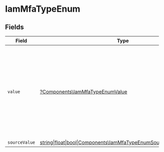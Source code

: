 # IamMfaTypeEnum


## Fields

| Field                                                                                                                                                                                            | Type                                                                                                                                                                                             | Required                                                                                                                                                                                         | Description                                                                                                                                                                                      | Example                                                                                                                                                                                          |
| ------------------------------------------------------------------------------------------------------------------------------------------------------------------------------------------------ | ------------------------------------------------------------------------------------------------------------------------------------------------------------------------------------------------ | ------------------------------------------------------------------------------------------------------------------------------------------------------------------------------------------------ | ------------------------------------------------------------------------------------------------------------------------------------------------------------------------------------------------ | ------------------------------------------------------------------------------------------------------------------------------------------------------------------------------------------------ |
| `value`                                                                                                                                                                                          | [?Components\IamMfaTypeEnumValue](../../Models/Components/IamMfaTypeEnumValue.md)                                                                                                                | :heavy_minus_sign:                                                                                                                                                                               | The unified value for the type of multi-factor authentication. If the provider does not send back a type but does specify that MFA is set-up for this user, the value will be set to 'unknown'.' | totp                                                                                                                                                                                             |
| `sourceValue`                                                                                                                                                                                    | [string\|float\|bool\|Components\IamMfaTypeEnumSourceValue4\|array\|null](../../Models/Components/IamMfaTypeEnumSourceValue.md)                                                                  | :heavy_minus_sign:                                                                                                                                                                               | N/A                                                                                                                                                                                              |                                                                                                                                                                                                  |